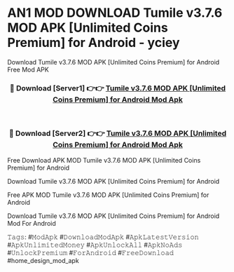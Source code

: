 # AN1 MOD DOWNLOAD Tumile v3.7.6 MOD APK [Unlimited Coins Premium] for Android - yciey
Download Tumile v3.7.6 MOD APK [Unlimited Coins Premium] for Android Free Mod APK

<div align="center">
<h3>🔴 Download [Server1] 👉👉 <a href="https://apk-comot.site?title=Tumile_v3.7.6_MOD_APK_[Unlimited_Coins_Premium]_for_Android">Tumile v3.7.6 MOD APK [Unlimited Coins Premium] for Android Mod Apk</a></h3><br>

<h3>🔴 Download [Server2] 👉👉 <a href="https://apk-comot.site?title=Tumile_v3.7.6_MOD_APK_[Unlimited_Coins_Premium]_for_Android">Tumile v3.7.6 MOD APK [Unlimited Coins Premium] for Android Mod Apk</a></h3>
</div>


Free Download APK MOD Tumile v3.7.6 MOD APK [Unlimited Coins Premium] for Android

Download Tumile v3.7.6 MOD APK [Unlimited Coins Premium] for Android 

Free APK MOD Tumile v3.7.6 MOD APK [Unlimited Coins Premium] for Android 

Download Tumile v3.7.6 MOD APK [Unlimited Coins Premium] for Android Mod For Android

𝚃𝚊𝚐𝚜: #𝙼𝚘𝚍𝙰𝚙𝚔 #𝙳𝚘𝚠𝚗𝚕𝚘𝚊𝚍𝙼𝚘𝚍𝙰𝚙𝚔 #𝙰𝚙𝚔𝙻𝚊𝚝𝚎𝚜𝚝𝚅𝚎𝚛𝚜𝚒𝚘𝚗 #𝙰𝚙𝚔𝚄𝚗𝚕𝚒𝚖𝚒𝚝𝚎𝚍𝙼𝚘𝚗𝚎𝚢 #𝙰𝚙𝚔𝚄𝚗𝚕𝚘𝚌𝚔𝙰𝚕𝚕 #𝙰𝚙𝚔𝙽𝚘𝙰𝚍𝚜 #𝚄𝚗𝚕𝚘𝚌𝚔𝙿𝚛𝚎𝚖𝚒𝚞𝚖 #𝙵𝚘𝚛𝙰𝚗𝚍𝚛𝚘𝚒𝚍 #𝙵𝚛𝚎𝚎𝙳𝚘𝚠𝚗𝚕𝚘𝚊𝚍 #home_design_mod_apk